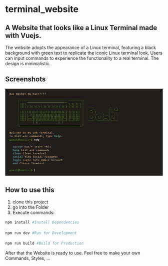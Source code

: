 # terminal_website

## A Website that looks like a Linux Terminal made with Vuejs.

The website adopts the appearance of a Linux terminal, featuring a black background with green text to replicate the iconic Linux terminal look. Users can input commands to experience the functionality to a real terminal. The design is minimalistic.

## Screenshots
![Screenshot](readme_images/screen.png)

## How to use this

1. clone this project
2. go into the Folder
3. Execute commands:

```sh
npm install #Install Dependencies

npm run dev #Run for Development

npm run build #Build for Production
```

After that the Website is ready to use. Feel free to make your own Commands, Styles, ...